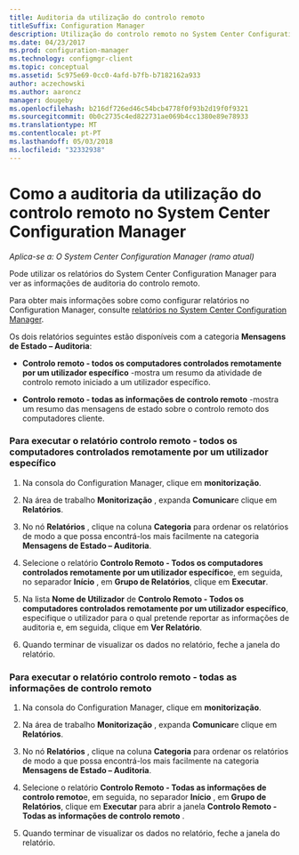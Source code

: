 ```yaml
---
title: Auditoria da utilização do controlo remoto
titleSuffix: Configuration Manager
description: Utilização do controlo remoto no System Center Configuration Manager de auditoria.
ms.date: 04/23/2017
ms.prod: configuration-manager
ms.technology: configmgr-client
ms.topic: conceptual
ms.assetid: 5c975e69-0cc0-4afd-b7fb-b7182162a933
author: aczechowski
ms.author: aaroncz
manager: dougeby
ms.openlocfilehash: b216df726ed46c54bcb4778f0f93b2d19f0f9321
ms.sourcegitcommit: 0b0c2735c4ed822731ae069b4cc1380e89e78933
ms.translationtype: MT
ms.contentlocale: pt-PT
ms.lasthandoff: 05/03/2018
ms.locfileid: "32332938"
---
```

# <a name="how-to-audit-remote-control-usage-in-system-center-configuration-manager"></a>Como a auditoria da utilização do controlo remoto no System Center Configuration Manager

*Aplica-se a: O System Center Configuration Manager (ramo atual)*

Pode utilizar os relatórios do System Center Configuration Manager para ver as informações de auditoria do controlo remoto.  

 Para obter mais informações sobre como configurar relatórios no Configuration Manager, consulte [relatórios no System Center Configuration Manager](../../../../core/servers/manage/reporting.md).  

 Os dois relatórios seguintes estão disponíveis com a categoria **Mensagens de Estado – Auditoria**:  

-   **Controlo remoto - todos os computadores controlados remotamente por um utilizador específico** -mostra um resumo da atividade de controlo remoto iniciado a um utilizador específico.  

-   **Controlo remoto - todas as informações de controlo remoto** -mostra um resumo das mensagens de estado sobre o controlo remoto dos computadores cliente.  

### <a name="to-run-the-report-remote-control---all-computers-remote-controlled-by-a-specific-user"></a>Para executar o relatório controlo remoto - todos os computadores controlados remotamente por um utilizador específico  

1.  Na consola do Configuration Manager, clique em **monitorização**.  

2.  Na área de trabalho **Monitorização** , expanda **Comunicar**e clique em **Relatórios**.  

3.  No nó **Relatórios** , clique na coluna **Categoria** para ordenar os relatórios de modo a que possa encontrá-los mais facilmente na categoria **Mensagens de Estado – Auditoria**.  

4.  Selecione o relatório **Controlo Remoto - Todos os computadores controlados remotamente por um utilizador específico**e, em seguida, no separador **Início** , em **Grupo de Relatórios**, clique em **Executar**.  

5.  Na lista **Nome de Utilizador** de **Controlo Remoto - Todos os computadores controlados remotamente por um utilizador específico**, especifique o utilizador para o qual pretende reportar as informações de auditoria e, em seguida, clique em **Ver Relatório**.  

6.  Quando terminar de visualizar os dados no relatório, feche a janela do relatório.  

### <a name="to-run-the-report-remote-control---all-remote-control-information"></a>Para executar o relatório controlo remoto - todas as informações de controlo remoto  

1.  Na consola do Configuration Manager, clique em **monitorização**.  

2.  Na área de trabalho **Monitorização** , expanda **Comunicar**e clique em **Relatórios**.  

3.  No nó **Relatórios** , clique na coluna **Categoria** para ordenar os relatórios de modo a que possa encontrá-los mais facilmente na categoria **Mensagens de Estado – Auditoria**.  

4.  Selecione o relatório **Controlo Remoto - Todas as informações de controlo remoto**e, em seguida, no separador **Início** , em **Grupo de Relatórios**, clique em **Executar** para abrir a janela **Controlo Remoto - Todas as informações de controlo remoto** .  

5.  Quando terminar de visualizar os dados no relatório, feche a janela do relatório.  
